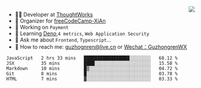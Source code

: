 <img align="right" src="https://github-readme-stats.vercel.app/api?username=guzhongren&show_icons=true&icon_color=805AD5&text_color=000&bg_color=ffffff&hide_title=true" />

- 👨‍💻  Developer at [ThoughtWorks](https://thoughtworks.com)
- 🏢 Organizer for [freeCodeCamp-XiAn](https://github.com/orgs/freeCodeCamp-XiAn)
- 🔭 Working on `Payment`
- 🌱 Learning [Deno](https://deno.land/),`4 metrics`,  `Web Application Security`
- 💬 Ask me about `Frontend`, `Typescript`...
- 🔎 How to reach me: [guzhognren@live.cn](guzhognren@live.cn) or [Wechat：GuzhongrenWX]()

<!--START_SECTION:waka-->
```text
JavaScript   2 hrs 33 mins   █████████████████░░░░░░░░   68.12 % 
JSX          35 mins         ████░░░░░░░░░░░░░░░░░░░░░   15.58 % 
Markdown     10 mins         █▒░░░░░░░░░░░░░░░░░░░░░░░   04.72 % 
Git          8 mins          █░░░░░░░░░░░░░░░░░░░░░░░░   03.78 % 
HTML         7 mins          ▓░░░░░░░░░░░░░░░░░░░░░░░░   03.33 % 
```
<!--END_SECTION:waka-->

